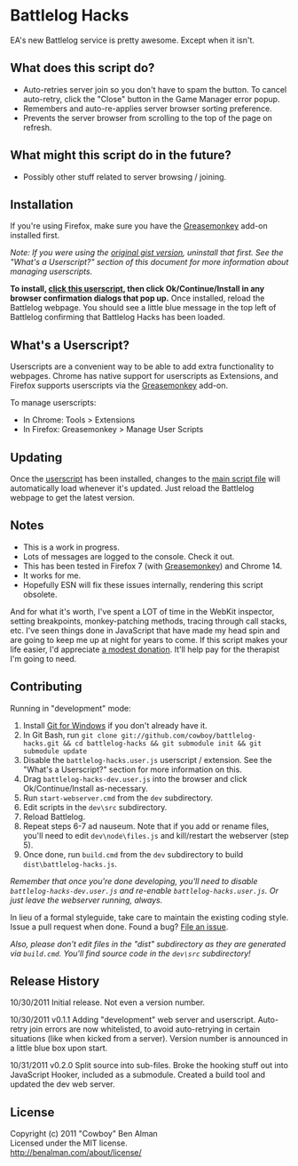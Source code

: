 # Battlelog Hacks

EA's new Battlelog service is pretty awesome. Except when it isn't.

## What does this script do?

* Auto-retries server join so you don't have to spam the button. To cancel auto-retry, click the "Close" button in the Game Manager error popup.
* Remembers and auto-re-applies server browser sorting preference.
* Prevents the server browser from scrolling to the top of the page on refresh.

## What might this script do in the future?

* Possibly other stuff related to server browsing / joining.

## Installation

[mainscript]: https://raw.github.com/cowboy/battlelog-hacks/master/dist/battlelog-hacks.js
[userscript]: https://raw.github.com/cowboy/battlelog-hacks/master/dist/battlelog-hacks.user.js
[greasemonkey]: https://addons.mozilla.org/en-US/firefox/addon/greasemonkey/

If you're using Firefox, make sure you have the [Greasemonkey][greasemonkey] add-on installed first.

_Note: If you were using the [original gist version](https://gist.github.com/1323950), uninstall that first. See the "What's a Userscript?" section of this document for more information about managing userscripts._

**To install, [click this userscript][userscript], then click Ok/Continue/Install in any browser confirmation dialogs that pop up.** Once installed, reload the Battlelog webpage. You should see a little blue message in the top left of Battlelog confirming that Battlelog Hacks has been loaded.

## What's a Userscript?

Userscripts are a convenient way to be able to add extra functionality to webpages. Chrome has native support for userscripts as Extensions, and Firefox supports userscripts via the [Greasemonkey][greasemonkey] add-on.

To manage userscripts:

* In Chrome: Tools > Extensions
* In Firefox: Greasemonkey > Manage User Scripts

## Updating

Once the [userscript][userscript] has been installed, changes to the [main script file][mainscript] will automatically load whenever it's updated. Just reload the Battlelog webpage to get the latest version.

## Notes

* This is a work in progress.
* Lots of messages are logged to the console. Check it out.
* This has been tested in Firefox 7 (with [Greasemonkey][greasemonkey]) and Chrome 14.
* It works for me.
* Hopefully ESN will fix these issues internally, rendering this script obsolete.

And for what it's worth, I've spent a LOT of time in the WebKit inspector, setting breakpoints, monkey-patching methods, tracing through call stacks, etc. I've seen things done in JavaScript that have made my head spin and are going to keep me up at night for years to come. If this script makes your life easier, I'd appreciate [a modest donation](http://benalman.com/donate). It'll help pay for the therapist I'm going to need.

## Contributing

Running in "development" mode:

1. Install [Git for Windows](http://code.google.com/p/msysgit/) if you don't already have it.
2. In Git Bash, run `git clone git://github.com/cowboy/battlelog-hacks.git && cd battlelog-hacks && git submodule init && git submodule update`
3. Disable the `battlelog-hacks.user.js` userscript / extension. See the "What's a Userscript?" section for more information on this.
4. Drag `battlelog-hacks-dev.user.js` into the browser and click Ok/Continue/Install as-necessary.
5. Run `start-webserver.cmd` from the `dev` subdirectory.
6. Edit scripts in the `dev\src` subdirectory.
7. Reload Battlelog.
8. Repeat steps 6-7 ad nauseum. Note that if you add or rename files, you'll need to edit `dev\node\files.js` and kill/restart the webserver (step 5).
9. Once done, run `build.cmd` from the `dev` subdirectory to build `dist\battlelog-hacks.js`.

_Remember that once you're done developing, you'll need to disable `battlelog-hacks-dev.user.js` and re-enable `battlelog-hacks.user.js`. Or just leave the webserver running, always._

In lieu of a formal styleguide, take care to maintain the existing coding style. Issue a pull request when done. Found a bug? [File an issue](https://github.com/cowboy/battlelog-hacks/issues).

_Also, please don't edit files in the "dist" subdirectory as they are generated via `build.cmd`. You'll find source code in the `dev\src` subdirectory!_

## Release History
10/30/2011
Initial release. Not even a version number.

10/30/2011
v0.1.1
Adding "development" web server and userscript.
Auto-retry join errors are now whitelisted, to avoid auto-retrying in certain situations (like when kicked from a server).
Version number is announced in a little blue box upon start.

10/31/2011
v0.2.0
Split source into sub-files.
Broke the hooking stuff out into JavaScript Hooker, included as a submodule.
Created a build tool and updated the dev web server.

## License
Copyright (c) 2011 "Cowboy" Ben Alman  
Licensed under the MIT license.  
<http://benalman.com/about/license/>
